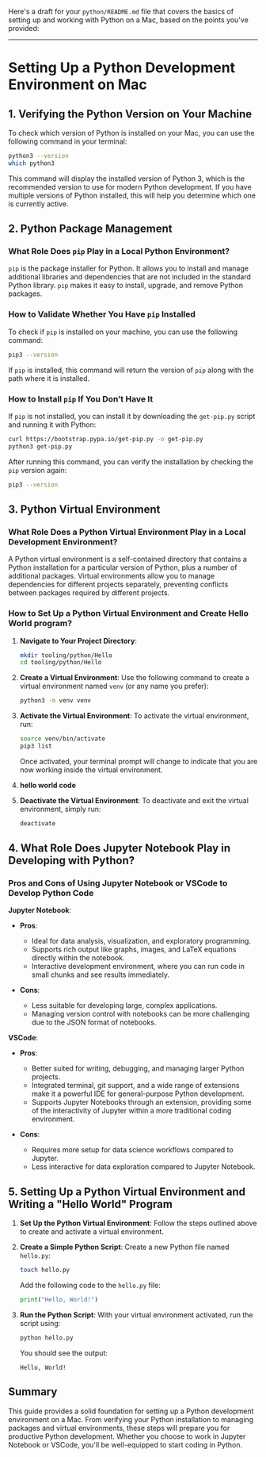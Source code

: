 Here's a draft for your `python/README.md` file that covers the basics of setting up and working with Python on a Mac, based on the points you've provided:

---

# Setting Up a Python Development Environment on Mac

## 1. Verifying the Python Version on Your Machine

To check which version of Python is installed on your Mac, you can use the following command in your terminal:

```bash
python3 --version
which python3
```

This command will display the installed version of Python 3, which is the recommended version to use for modern Python development. If you have multiple versions of Python installed, this will help you determine which one is currently active.

## 2. Python Package Management

### What Role Does `pip` Play in a Local Python Environment?

`pip` is the package installer for Python. It allows you to install and manage additional libraries and dependencies that are not included in the standard Python library. `pip` makes it easy to install, upgrade, and remove Python packages.

### How to Validate Whether You Have `pip` Installed

To check if `pip` is installed on your machine, you can use the following command:

```bash
pip3 --version
```

If `pip` is installed, this command will return the version of `pip` along with the path where it is installed.

### How to Install `pip` If You Don’t Have It

If `pip` is not installed, you can install it by downloading the `get-pip.py` script and running it with Python:

```bash
curl https://bootstrap.pypa.io/get-pip.py -o get-pip.py
python3 get-pip.py
```

After running this command, you can verify the installation by checking the `pip` version again:

```bash
pip3 --version
```

## 3. Python Virtual Environment

### What Role Does a Python Virtual Environment Play in a Local Development Environment?

A Python virtual environment is a self-contained directory that contains a Python installation for a particular version of Python, plus a number of additional packages. Virtual environments allow you to manage dependencies for different projects separately, preventing conflicts between packages required by different projects.

### How to Set Up a Python Virtual Environment and Create Hello World program?

1. **Navigate to Your Project Directory**:
   ```bash
   mkdir tooling/python/Hello
   cd tooling/python/Hello
   ```

2. **Create a Virtual Environment**:
   Use the following command to create a virtual environment named `venv` (or any name you prefer):
   ```bash
   python3 -m venv venv
   ```

3. **Activate the Virtual Environment**:
   To activate the virtual environment, run:
   ```bash
   source venv/bin/activate
   pip3 list
   ```
   Once activated, your terminal prompt will change to indicate that you are now working inside the virtual environment.

4. **hello world code**

4. **Deactivate the Virtual Environment**:
   To deactivate and exit the virtual environment, simply run:
   ```bash
   deactivate
   ```

## 4. What Role Does Jupyter Notebook Play in Developing with Python?

### Pros and Cons of Using Jupyter Notebook or VSCode to Develop Python Code

**Jupyter Notebook**:
- **Pros**:
  - Ideal for data analysis, visualization, and exploratory programming.
  - Supports rich output like graphs, images, and LaTeX equations directly within the notebook.
  - Interactive development environment, where you can run code in small chunks and see results immediately.

- **Cons**:
  - Less suitable for developing large, complex applications.
  - Managing version control with notebooks can be more challenging due to the JSON format of notebooks.

**VSCode**:
- **Pros**:
  - Better suited for writing, debugging, and managing larger Python projects.
  - Integrated terminal, git support, and a wide range of extensions make it a powerful IDE for general-purpose Python development.
  - Supports Jupyter Notebooks through an extension, providing some of the interactivity of Jupyter within a more traditional coding environment.

- **Cons**:
  - Requires more setup for data science workflows compared to Jupyter.
  - Less interactive for data exploration compared to Jupyter Notebook.

## 5. Setting Up a Python Virtual Environment and Writing a "Hello World" Program

1. **Set Up the Python Virtual Environment**:
   Follow the steps outlined above to create and activate a virtual environment.

2. **Create a Simple Python Script**:
   Create a new Python file named `hello.py`:

   ```bash
   touch hello.py
   ```

   Add the following code to the `hello.py` file:

   ```python
   print("Hello, World!")
   ```

3. **Run the Python Script**:
   With your virtual environment activated, run the script using:

   ```bash
   python hello.py
   ```

   You should see the output:
   ```
   Hello, World!
   ```

## Summary

This guide provides a solid foundation for setting up a Python development environment on a Mac. From verifying your Python installation to managing packages and virtual environments, these steps will prepare you for productive Python development. Whether you choose to work in Jupyter Notebook or VSCode, you'll be well-equipped to start coding in Python.
